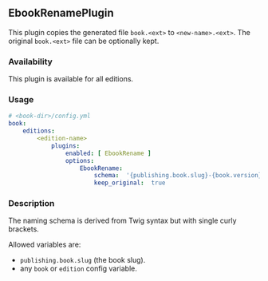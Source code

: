 ## EbookRenamePlugin

This plugin copies the generated file `book.<ext>` to `<new-name>.<ext>`. 
The original `book.<ext>` file can be optionally kept.

### Availability

This plugin is available for all editions.

### Usage

~~~.yaml
# <book-dir>/config.yml 
book:
    editions:
        <edition-name>
            plugins:
                enabled: [ EbookRename ]
                options:
                    EbookRename:
                        schema:  '{publishing.book.slug}-{book.version}' 
                        keep_original:  true                
~~~ 

### Description

The naming schema is derived from Twig syntax but with single curly brackets.

Allowed variables are:

- `publishing.book.slug` (the book slug).
- any `book` or `edition` config variable.

